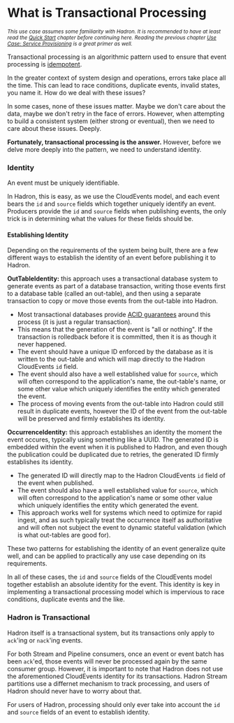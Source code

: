 What is Transactional Processing
================================

<small><i>This use case assumes some familiarity with Hadron. It is recommended to have at least read the [Quick Start](../overview/quick-start.md) chapter before continuing here. Reading the previous chapter [Use Case: Service Provisioning](./service-provisioning.md) is a great primer as well.</i></small>

Transactional processing is an algorithmic pattern used to ensure that event processing is [idempotent](https://en.wikipedia.org/wiki/Idempotence).

In the greater context of system design and operations, errors take place all the time. This can lead to race conditions, duplicate events, invalid states, you name it. How do we deal with these issues?

In some cases, none of these issues matter. Maybe we don't care about the data, maybe we don't retry in the face of errors. However, when attempting to build a consistent system (either strong or eventual), then we need to care about these issues. Deeply.

**Fortunately, transactional processing is the answer.** However, before we delve more deeply into the pattern, we need to understand identity.

### Identity
An event must be uniquely identifiable.

In Hadron, this is easy, as we use the CloudEvents model, and each event bears the `id` and `source` fields which together uniquely identify an event. Producers provide the `id` and `source` fields when publishing events, the only trick is in determining what the values for these fields should be.

#### Establishing Identity
Depending on the requirements of the system being built, there are a few different ways to establish the identity of an event before publishing it to Hadron.

**OutTableIdentity:** this approach uses a transactional database system to generate events as part of a database transaction, writing those events first to a database table (called an out-table), and then using a separate transaction to copy or move those events from the out-table into Hadron.
- Most transactional databases provide [ACID guarantees](https://en.wikipedia.org/wiki/ACID) around this process (it is just a regular transaction).
- This means that the generation of the event is "all or nothing". If the transaction is rolledback before it is committed, then it is as though it never happened.
- The event should have a unique ID enforced by the database as it is written to the out-table and which will map directly to the Hadron CloudEvents `id` field.
- The event should also have a well established value for `source`, which will often correspond to the application's name, the out-table's name, or some other value which uniquely identifies the entity which generated the event.
- The process of moving events from the out-table into Hadron could still result in duplicate events, however the ID of the event from the out-table will be preserved and firmly establishes its identity.

**OccurrenceIdentity:** this approach establishes an identity the moment the event occures, typically using something like a UUID. The generated ID is embedded within the event when it is published to Hadron, and even though the publication could be duplicated due to retries, the generated ID firmly establishes its identity.
- The generated ID will directly map to the Hadron CloudEvents `id` field of the event when published.
- The event should also have a well established value for `source`, which will often correspond to the application's name or some other value which uniquely identifies the entity which generated the event.
- This approach works well for systems which need to optimize for rapid ingest, and as such typically treat the occurrence itself as authoritative and will often not subject the event to dynamic stateful validation (which is what out-tables are good for).

These two patterns for establishing the identity of an event generalize quite well, and can be applied to practically any use case depending on its requirements.

In all of these cases, the `id` and `source` fields of the CloudEvents model together establish an absolute identity for the event. This identity is key in implementing a transactional processing model which is impervious to race conditions, duplicate events and the like.

### Hadron is Transactional
Hadron itself is a transactional system, but its transactions only apply to `ack`'ing or `nack`'ing events.

For both Stream and Pipeline consumers, once an event or event batch has been `ack`'ed, those events will never be processed again by the same consumer group. However, it is important to note that Hadron does not use the aforementioned CloudEvents identity for its transactions. Hadron Stream partitions use a differnet mechanism to track processing, and users of Hadron should never have to worry about that.

For users of Hadron, processing should only ever take into account the `id` and `source` fields of an event to establish identity.
